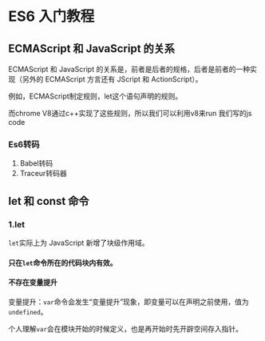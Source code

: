 # ES6 入门教程

## ECMAScript 和 JavaScript 的关系

ECMAScript 和 JavaScript 的关系是，前者是后者的规格，后者是前者的一种实现（另外的 ECMAScript 方言还有 JScript 和 ActionScript）。

例如，ECMAScript制定规则，let这个语句声明的规则。

而chrome V8通过c++实现了这些规则，所以我们可以利用v8来run 我们写的js code

### Es6转码

1. Babel转码
2. Traceur转码器

## let 和 const 命令

### 1.let

`let`实际上为 JavaScript 新增了块级作用域。

#### 只在`let`命令所在的代码块内有效。

#### 不存在变量提升

变量提升：`var`命令会发生“变量提升”现象，即变量可以在声明之前使用，值为`undefined`。

个人理解`var`会在模块开始的时候定义，也是再开始时先开辟空间存入指针。